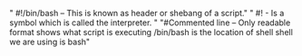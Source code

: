 " #!/bin/bash – This is known as header or shebang of a script."
" #!  - Is a symbol which is called the interpreter. "
"#Commented line – Only readable format shows what script is executing /bin/bash is the location of shell  shell we are using is bash"
